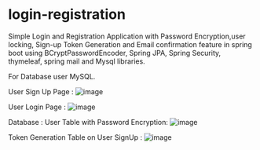 # login-registration
Simple Login and Registration Application with Password Encryption,user locking, Sign-up Token Generation and Email confirmation feature in spring boot using BCryptPasswordEncoder, Spring JPA, Spring Security, thymeleaf, spring mail and Mysql libraries.

For Database user MySQL.


User Sign Up Page :
![image](https://user-images.githubusercontent.com/34769208/110750915-38bcb400-8269-11eb-9347-97e559c30d68.png)

User Login Page :
![image](https://user-images.githubusercontent.com/34769208/110751020-4f630b00-8269-11eb-8778-f39eedbb24b5.png)

Database :
User Table with Password Encryption:
![image](https://user-images.githubusercontent.com/34769208/110751248-9c46e180-8269-11eb-89b7-e92bb1ebac0c.png)

Token Generation Table on User SignUp :
![image](https://user-images.githubusercontent.com/34769208/110751553-02336900-826a-11eb-80cb-c460a0cad5bd.png)
